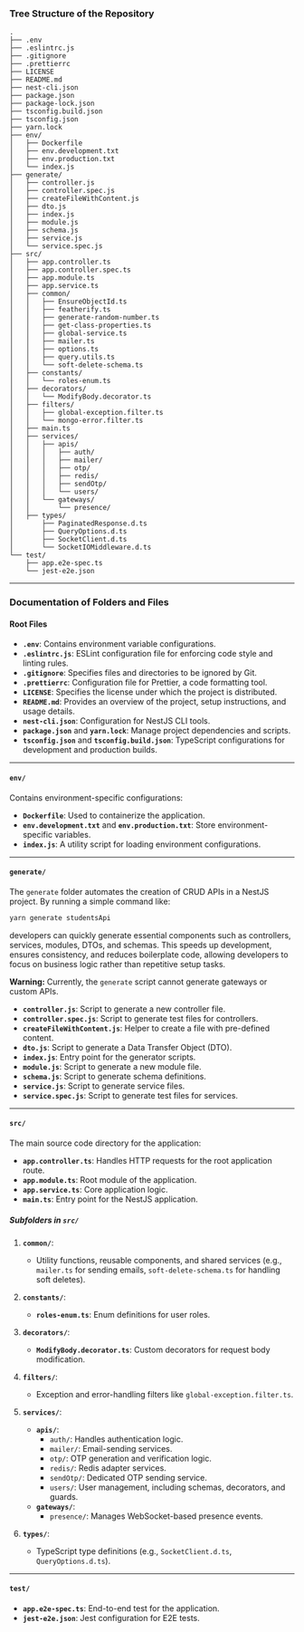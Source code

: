 ### **Tree Structure of the Repository**

```
.
├── .env
├── .eslintrc.js
├── .gitignore
├── .prettierrc
├── LICENSE
├── README.md
├── nest-cli.json
├── package.json
├── package-lock.json
├── tsconfig.build.json
├── tsconfig.json
├── yarn.lock
├── env/
│   ├── Dockerfile
│   ├── env.development.txt
│   ├── env.production.txt
│   └── index.js
├── generate/
│   ├── controller.js
│   ├── controller.spec.js
│   ├── createFileWithContent.js
│   ├── dto.js
│   ├── index.js
│   ├── module.js
│   ├── schema.js
│   ├── service.js
│   └── service.spec.js
├── src/
│   ├── app.controller.ts
│   ├── app.controller.spec.ts
│   ├── app.module.ts
│   ├── app.service.ts
│   ├── common/
│   │   ├── EnsureObjectId.ts
│   │   ├── featherify.ts
│   │   ├── generate-random-number.ts
│   │   ├── get-class-properties.ts
│   │   ├── global-service.ts
│   │   ├── mailer.ts
│   │   ├── options.ts
│   │   ├── query.utils.ts
│   │   └── soft-delete-schema.ts
│   ├── constants/
│   │   └── roles-enum.ts
│   ├── decorators/
│   │   └── ModifyBody.decorator.ts
│   ├── filters/
│   │   ├── global-exception.filter.ts
│   │   └── mongo-error.filter.ts
│   ├── main.ts
│   ├── services/
│   │   ├── apis/
│   │   │   ├── auth/
│   │   │   ├── mailer/
│   │   │   ├── otp/
│   │   │   ├── redis/
│   │   │   ├── sendOtp/
│   │   │   └── users/
│   │   └── gateways/
│   │       └── presence/
│   ├── types/
│       ├── PaginatedResponse.d.ts
│       ├── QueryOptions.d.ts
│       ├── SocketClient.d.ts
│       └── SocketIOMiddleware.d.ts
└── test/
    ├── app.e2e-spec.ts
    └── jest-e2e.json
```

---

### **Documentation of Folders and Files**

#### **Root Files**

- **`.env`**: Contains environment variable configurations.
- **`.eslintrc.js`**: ESLint configuration file for enforcing code style and linting rules.
- **`.gitignore`**: Specifies files and directories to be ignored by Git.
- **`.prettierrc`**: Configuration file for Prettier, a code formatting tool.
- **`LICENSE`**: Specifies the license under which the project is distributed.
- **`README.md`**: Provides an overview of the project, setup instructions, and usage details.
- **`nest-cli.json`**: Configuration for NestJS CLI tools.
- **`package.json`** and **`yarn.lock`**: Manage project dependencies and scripts.
- **`tsconfig.json`** and **`tsconfig.build.json`**: TypeScript configurations for development and production builds.

---

#### **`env/`**

Contains environment-specific configurations:

- **`Dockerfile`**: Used to containerize the application.
- **`env.development.txt`** and **`env.production.txt`**: Store environment-specific variables.
- **`index.js`**: A utility script for loading environment configurations.

---
#### **`generate/`**

The `generate` folder automates the creation of CRUD APIs in a NestJS project. By running a simple command like:

```bash
yarn generate studentsApi
```

developers can quickly generate essential components such as controllers, services, modules, DTOs, and schemas. This speeds up development, ensures consistency, and reduces boilerplate code, allowing developers to focus on business logic rather than repetitive setup tasks.

**Warning:** Currently, the `generate` script cannot generate gateways or custom APIs.

- **`controller.js`**: Script to generate a new controller file.
- **`controller.spec.js`**: Script to generate test files for controllers.
- **`createFileWithContent.js`**: Helper to create a file with pre-defined content.
- **`dto.js`**: Script to generate a Data Transfer Object (DTO).
- **`index.js`**: Entry point for the generator scripts.
- **`module.js`**: Script to generate a new module file.
- **`schema.js`**: Script to generate schema definitions.
- **`service.js`**: Script to generate service files.
- **`service.spec.js`**: Script to generate test files for services.



---

#### **`src/`**

The main source code directory for the application:

- **`app.controller.ts`**: Handles HTTP requests for the root application route.
- **`app.module.ts`**: Root module of the application.
- **`app.service.ts`**: Core application logic.
- **`main.ts`**: Entry point for the NestJS application.

##### **Subfolders in `src/`**

1. **`common/`**:
    
    - Utility functions, reusable components, and shared services (e.g., `mailer.ts` for sending emails, `soft-delete-schema.ts` for handling soft deletes).
2. **`constants/`**:
    
    - **`roles-enum.ts`**: Enum definitions for user roles.
3. **`decorators/`**:
    
    - **`ModifyBody.decorator.ts`**: Custom decorators for request body modification.
4. **`filters/`**:
    
    - Exception and error-handling filters like `global-exception.filter.ts`.
5. **`services/`**:
    
    - **`apis/`**:
        - `auth/`: Handles authentication logic.
        - `mailer/`: Email-sending services.
        - `otp/`: OTP generation and verification logic.
        - `redis/`: Redis adapter services.
        - `sendOtp/`: Dedicated OTP sending service.
        - `users/`: User management, including schemas, decorators, and guards.
    - **`gateways/`**:
        - `presence/`: Manages WebSocket-based presence events.
6. **`types/`**:
    
    - TypeScript type definitions (e.g., `SocketClient.d.ts`, `QueryOptions.d.ts`).

---

#### **`test/`**

- **`app.e2e-spec.ts`**: End-to-end test for the application.
- **`jest-e2e.json`**: Jest configuration for E2E tests.